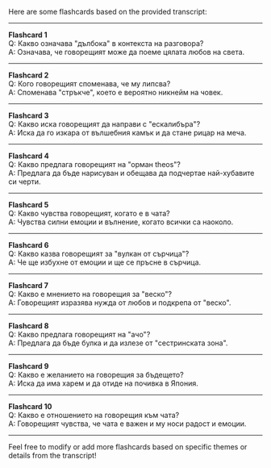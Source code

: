 Here are some flashcards based on the provided transcript:

---

**Flashcard 1**  
Q: Какво означава "дълбока" в контекста на разговора?  
A: Означава, че говорещият може да поеме цялата любов на света.

---

**Flashcard 2**  
Q: Кого говорещият споменава, че му липсва?  
A: Споменава "стръкче", което е вероятно никнейм на човек.

---

**Flashcard 3**  
Q: Какво иска говорещият да направи с "ескалибъра"?  
A: Иска да го изкара от вълшебния камък и да стане рицар на меча.

---

**Flashcard 4**  
Q: Какво предлага говорещият на "орман theos"?  
A: Предлага да бъде нарисуван и обещава да подчертае най-хубавите си черти.

---

**Flashcard 5**  
Q: Какво чувства говорещият, когато е в чата?  
A: Чувства силни емоции и вълнение, когато всички са наоколо.

---

**Flashcard 6**  
Q: Какво казва говорещият за "вулкан от сърчица"?  
A: Че ще избухне от емоции и ще се пръсне в сърчица.

---

**Flashcard 7**  
Q: Какво е мнението на говорещия за "веско"?  
A: Говорещият изразява нужда от любов и подкрепа от "веско".

---

**Flashcard 8**  
Q: Какво предлага говорещият на "ачо"?  
A: Предлага да бъде булка и да излезе от "сестринската зона".

---

**Flashcard 9**  
Q: Какво е желанието на говорещия за бъдещето?  
A: Иска да има харем и да отиде на почивка в Япония.

---

**Flashcard 10**  
Q: Какво е отношението на говорещия към чата?  
A: Говорещият чувства, че чата е важен и му носи радост и емоции.

---

Feel free to modify or add more flashcards based on specific themes or details from the transcript!